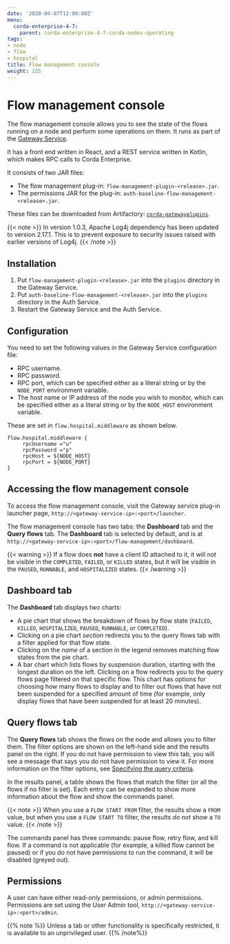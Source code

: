 ```yaml
---
date: '2020-04-07T12:00:00Z'
menu:
  corda-enterprise-4-7:
    parent: corda-enterprise-4-7-corda-nodes-operating
tags:
- node
- flow
- hospital
title: Flow management console
weight: 155
---
```


# Flow management console

The flow management console allows you to see the state of the flows running on a node and perform some operations on them. It runs as part of the [Gateway Service](../../../../../../en/platform/corda/4.7/enterprise/node/gateway-service.md).

It has a front end written in React, and a REST service written in Kotlin, which makes RPC calls to Corda Enterprise.

It consists of two JAR files:

* The flow management plug-in: `flow-management-plugin-<release>.jar`.
* The permissions JAR for the plug-in: `auth-baseline-flow-management-<release>.jar`.

These files can be downloaded from Artifactory: <a href="https://software.r3.com/artifactory/webapp/#/artifacts/browse/tree/General/corda-gateway-plugins">`corda-gatewayplugins`</a>.

{{< note >}}
In version 1.0.3, Apache Log4j dependency has been updated to version 2.17.1. This is to prevent exposure to security issues raised with earlier versions of Log4j.
{{< /note >}}

## Installation

1. Put `flow-management-plugin-<release>.jar` into the `plugins` directory in the Gateway Service.
2. Put `auth-baseline-flow-management-<release>.jar` into the `plugins` directory in the Auth Service.
3. Restart the Gateway Service and the Auth Service.

## Configuration

You need to set the following values in the Gateway Service configuration file:

* RPC username.
* RPC password.
* RPC port, which can be specified either as a literal string or by the `NODE_PORT` environment variable.
* The host name or IP address of the node you wish to monitor, which can be specified either as a literal string or by the `NODE_HOST` environment variable.

These are set in `flow.hospital.middleware` as shown below.

```
flow.hospital.middleware {
     rpcUsername ="u"
     rpcPassword ="p"
     rpcHost = ${NODE_HOST}
     rpcPort = ${NODE_PORT}
}
```

## Accessing the flow management console

To access the flow management console, visit the Gateway service plug-in launcher page, `http://<gateway-service-ip>:<port>/launcher`.

The flow management console has two tabs: the **Dashboard** tab and the **Query flows** tab. The **Dashboard** tab is selected by default, and is at `http://<gateway-service-ip>:<port>/flow-management/dashboard`.

{{< warning >}}
If a flow does **not** have a client ID attached to it, it will not be visible in the `COMPLETED`, `FAILED`, or `KILLED` states, but it will be visible in the `PAUSED`, `RUNNABLE`, and `HOSPITALIZED` states.
{{< /warning >}}

## Dashboard tab

The **Dashboard** tab displays two charts:

* A pie chart that shows the breakdown of flows by flow state (`FAILED`, `KILLED`, `HOSPITALIZED`, `PAUSED`, `RUNNABLE`, or `COMPLETED`).
 * Clicking on a pie chart _section_ redirects you to the query flows tab with a filter applied for that flow state.
 * Clicking on the _name_ of a section in the legend removes matching flow states from the pie chart.
* A bar chart which lists flows by suspension duration, starting with the longest duration on the left. Clicking on a flow redirects you to the query flows page filtered on that specific flow. This chart has options for choosing how many flows to display and to filter out flows that have not been suspended for a specified amount of time (for example, only display flows that have been suspended for at least 20 minutes).

## Query flows tab

The **Query flows** tab shows the flows on the node and allows you to filter them. The filter options are shown on the left-hand side and the results panel on the right. If you do not have permission to view this tab, you will see a message that says you do not have permission to view it. For more information on the filter options, see [Specifying the query criteria](operating/querying-flow-data.html#specifying-the-query-criteria).

In the results panel, a table shows the flows that match the filter (or all the flows if no filter is set). Each entry can be expanded to show more information about the flow and show the commands panel.

{{< note >}}
When you use a `FLOW START FROM` filter, the results show a `FROM` value, but when you use a `FLOW START TO` filter, the results *do not* show a `TO` value.
{{< /note >}}

The commands panel has three commands: pause flow, retry flow, and kill flow. If a command is not applicable (for example, a killed flow cannot be paused) or if you do not have permissions to run the command, it will be disabled (greyed out).

## Permissions

A user can have either read-only permissions, or admin permissions. Permissions are set using the User Admin tool, `http://<gateway-service-ip>:<port>/admin`.

{{% note %}}
Unless a tab or other functionality is specifically restricted, it is available to an unprivileged user.
{{% /note%}}
